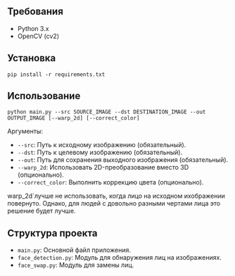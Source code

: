 

## Требования

- Python 3.x
- OpenCV (cv2)


## Установка

   ```
   pip install -r requirements.txt
   ```

## Использование

```
python main.py --src SOURCE_IMAGE --dst DESTINATION_IMAGE --out OUTPUT_IMAGE [--warp_2d] [--correct_color]
```


Аргументы:
- `--src`: Путь к исходному изображению (обязательный).
- `--dst`: Путь к целевому изображению (обязательный).
- `--out`: Путь для сохранения выходного изображения (обязательный).
- `--warp_2d`: Использовать 2D-преобразование вместо 3D (опционально). 
- `--correct_color`: Выполнить коррекцию цвета (опционально).


warp_2d`лучше не использовать, когда лицо на исходном ихображении повернуто. Однако, для людей с довольно разными чертами лица это решение будет лучше. 

## Структура проекта

- `main.py`: Основной файл приложения.
- `face_detection.py`: Модуль для обнаружения лиц на изображениях.
- `face_swap.py`: Модуль для замены лиц.


